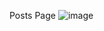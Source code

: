 Posts Page
![image](https://github.com/user-attachments/assets/92ef253f-76fe-4b40-81ce-2b6be94277f7)
